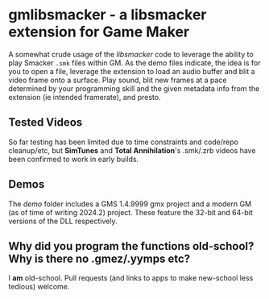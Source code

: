 # gmlibsmacker - a libsmacker extension for Game Maker
A somewhat crude usage of the *libsmacker* code to leverage the ability to play Smacker `.smk` files within GM. 
As the demo files indicate, the idea is for you to open a file, leverage the extension to load an audio buffer and blit a video frame onto a surface. Play sound, blit new frames at a pace determined by your programming skill and the given metadata info from the extension (ie intended framerate), and presto.

## Tested Videos
So far testing has been limited due to time constraints and code/repo cleanup/etc, but **SimTunes** and **Total Annihilation**'s .smk/.zrb videos have been confirmed to work in early builds.

## Demos
The *demo* folder includes a GMS 1.4.9999 gmx project and a modern GM (as of time of writing 2024.2) project. 
These feature the 32-bit and 64-bit versions of the DLL respectively.

## Why did you program the functions old-school? Why is there no .gmez/.yymps etc?
I **am** old-school. Pull requests (and links to apps to make new-school less tedious) welcome.